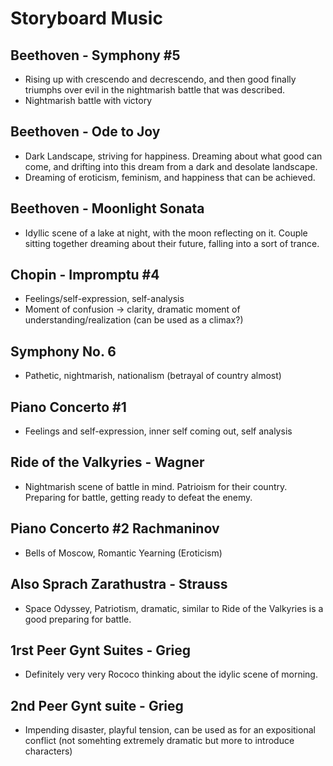 # Storyboard Music
## Beethoven - Symphony #5
- Rising up with crescendo and decrescendo, and then good finally triumphs over evil in the nightmarish battle that was described.
- Nightmarish battle with victory
## Beethoven - Ode to Joy
- Dark Landscape, striving for happiness. Dreaming about what good can come, and drifting into this dream from a dark and desolate landscape.
- Dreaming of eroticism, feminism, and happiness that can be achieved.
## Beethoven - Moonlight Sonata
- Idyllic scene of a lake at night, with the moon reflecting on it. Couple sitting together dreaming about their future, falling into a sort of trance.
## Chopin - Impromptu #4
- Feelings/self-expression, self-analysis
- Moment of confusion -> clarity, dramatic moment of understanding/realization (can be used as a climax?)
## Symphony No. 6
- Pathetic, nightmarish, nationalism (betrayal of country almost)
## Piano Concerto #1
- Feelings and self-expression, inner self coming out, self analysis
## Ride of the Valkyries - Wagner
- Nightmarish scene of battle in mind. Patrioism for their country. Preparing for battle, getting ready to defeat the enemy.
## Piano Concerto #2 Rachmaninov
- Bells of Moscow, Romantic Yearning (Eroticism)
## Also Sprach Zarathustra - Strauss
- Space Odyssey, Patriotism, dramatic, similar to Ride of the Valkyries is a good preparing for battle.
## 1rst Peer Gynt Suites - Grieg
- Definitely very very Rococo thinking about the idylic scene of morning.
## 2nd Peer Gynt suite - Grieg
- Impending disaster, playful tension, can be used as for an expositional conflict (not somehting extremely dramatic but more to introduce characters)
